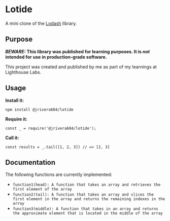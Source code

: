 # Lotide

A mini clone of the [Lodash](https://lodash.com) library.

## Purpose

**_BEWARE:_ This library was published for learning purposes. It is _not_ intended for use in production-grade software.**

This project was created and published by me as part of my learnings at Lighthouse Labs. 

## Usage

**Install it:**

`npm install @jrivera604/lotide`

**Require it:**

`const _ = require('@jrivera604/lotide');`

**Call it:**

`const results = _.tail([1, 2, 3]) // => [2, 3]`

## Documentation

The following functions are currently implemented:

* `function1(head): A function that takes an array and retrieves the first element of the array`
* `function2(tail): A function that takes an array and slices the first element in the array and returns the remaining indexes in the array`
* `function3(middle): A function that takes in an array and returns the approximate element that is located in the middle of the array`